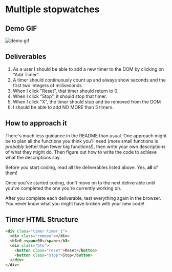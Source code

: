 # Multiple stopwatches

## Demo GIF

![demo gif](./example.gif)

## Deliverables

1. As a user I should be able to add a new timer to the DOM by clicking on "Add Timer".
2. A timer should continuously count up and always show seconds and the first two integers of milliseconds
3. When I click "Reset", that timer should return to 0.
4. When I click "Stop", it should stop that timer.
5. When I click "X", the timer should stop and be removed from the DOM
6. I should be able to add NO MORE than 5 timers.

## How to approach it                        

There's much less guidance in the README than usual. One approach might be to plan all the functions you think you'll need (more small functions is _probably_ better than fewer big functions!), then write your own descriptions of what they might do. Then figure out how to write the code to achieve what the descriptions say.

Before you start coding, read all the deliverables listed above. Yes, **all** of them!

Once you've started coding, don't move on to the next deliverable until you've completed the one you're currently working on.

After you complete each deliverable, test everything again in the browser. You never know what you might have broken with your new code!

## Timer HTML Structure

```html
<div class="timer timer_1">
  <div class="remove"></div>
  <h3>0 <span>00</span></h3>
  <div class="btn">
    <button class="reset">Reset</button>
    <button class="stop">Stop</button>
  </div>
</div>
```
